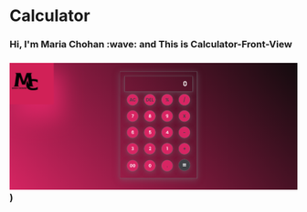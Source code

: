 ﻿# Calculator

<h3>Hi, I'm Maria Chohan :wave: and This is Calculator-Front-View<h3>

![logo](https://github.com/MariaAhmedChohan/Calculator/blob/main/images/calculator%20front%20view.png))


